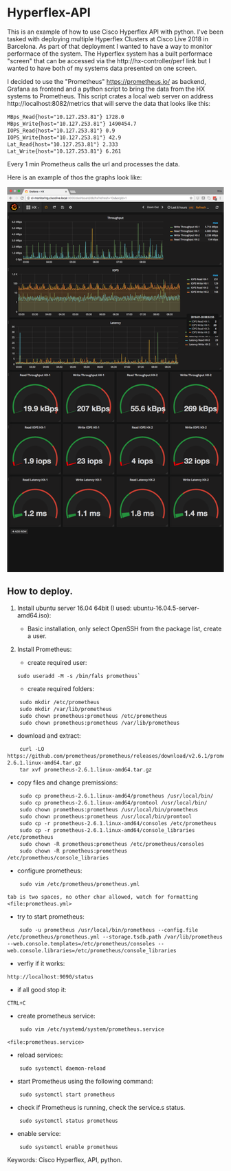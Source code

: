 # Hyperflex-API

This is an example of how to use Cisco Hyperflex API with python. I've been tasked with deploying multiple Hyperflex Clusters at Cisco Live 2018 in Barcelona. As part of that deployment I wanted to have a way to monitor performace of the system. The Hyperflex system has a built performace "screen" that can be accessed via the http://hx-controller/perf link but I wanted to have both of my systems data presented on one screen. 

I decided to use the "Prometheus" https://prometheus.io/ as backend, Grafana as frontend and a python script to bring the data from the HX systems to Prometheus. This script crates a local web server on address http://localhost:8082/metrics that will serve the data that looks like this: 
```
MBps_Read{host="10.127.253.81"} 1728.0 
MBps_Write{host="10.127.253.81"} 1490454.7 
IOPS_Read{host="10.127.253.81"} 0.9 
IOPS_Write{host="10.127.253.81"} 42.9 
Lat_Read{host="10.127.253.81"} 2.333 
Lat_Write{host="10.127.253.81"} 6.261
```
Every 1 min Prometheus calls the url and processes the data.

Here is an example of thos the graphs look like:

![alt text](https://github.com/Kris-Sekula/Hyperflex-API/blob/master/cl2018-stats-example.png "Graphana Dashboard")

## How to deploy.

1. Install ubuntu server 16.04 64bit (I used: ubuntu-16.04.5-server-amd64.iso):
   * Basic installation, only select OpenSSH from the package list, create a user.

2. Install Prometheus:
   * create required user:
	```
	sudo useradd -M -s /bin/fals prometheus`
	```		
   * create required folders:
```
	sudo mkdir /etc/prometheus
	sudo mkdir /var/lib/prometheus
	sudo chown prometheus:prometheus /etc/prometheus
	sudo chown prometheus:prometheus /var/lib/prometheus
```	
   * download and extract:
```	
	curl -LO https://github.com/prometheus/prometheus/releases/download/v2.6.1/prometheus-2.6.1.linux-amd64.tar.gz
	tar xvf prometheus-2.6.1.linux-amd64.tar.gz
```		
   * copy files and change premissions:
```
	sudo cp prometheus-2.6.1.linux-amd64/prometheus /usr/local/bin/
	sudo cp prometheus-2.6.1.linux-amd64/promtool /usr/local/bin/
	sudo chown prometheus:prometheus /usr/local/bin/prometheus
	sudo chown prometheus:prometheus /usr/local/bin/promtool
	sudo cp -r prometheus-2.6.1.linux-amd64/consoles /etc/prometheus
	sudo cp -r prometheus-2.6.1.linux-amd64/console_libraries /etc/prometheus
	sudo chown -R prometheus:prometheus /etc/prometheus/consoles
	sudo chown -R prometheus:prometheus /etc/prometheus/console_libraries
```		
   * configure prometheus: 
```
	sudo vim /etc/prometheus/prometheus.yml
```
		
	tab is two spaces, no other char allowed, watch for formatting
	<file:prometheus.yml>
		  
   * try to start prometheus:
```
	sudo -u prometheus /usr/local/bin/prometheus --config.file /etc/prometheus/prometheus.yml --storage.tsdb.path /var/lib/prometheus --web.console.templates=/etc/prometheus/consoles --web.console.libraries=/etc/prometheus/console_libraries
```
		
   * verfiy if it works:
     
	http://localhost:9090/status
	
   * if all good stop it:
     
	CTRL+C
	
   * create prometheus service:
```
	sudo vim /etc/systemd/system/prometheus.service
```
	<file:prometheus.service>
	
   * reload services:
```
	sudo systemctl daemon-reload
```
   * start Prometheus using the following command:
```
	sudo systemctl start prometheus
```
   * check if Prometheus is running, check the service.s status.
```	
	sudo systemctl status prometheus
```
   * enable service:
```	
	sudo systemctl enable prometheus
```	


Keywords: Cisco Hyperflex, API, python.
